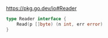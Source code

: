 https://pkg.go.dev/io#Reader
```go
type Reader interface {
	Read(p []byte) (n int, err error)
}
```
